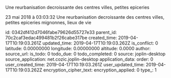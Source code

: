 Une reurbanisation decroissante des centres villes, petites epiceries

23 mai 2018 à 03:03:32
Une reurbanisation decroissante des centres villes, petites epiceries
mignonnes, lieux de vie


id: 0342df412d7046fabe79626d55727e33
parent_id: 70c2caf3edac499481b2f26cabe317be
created_time: 2019-04-17T10:19:03.261Z
updated_time: 2019-04-17T10:19:03.262Z
is_conflict: 0
latitude: 0.00000000
longitude: 0.00000000
altitude: 0.0000
author: 
source_url: 
is_todo: 0
todo_due: 0
todo_completed: 0
source: joplin-desktop
source_application: net.cozic.joplin-desktop
application_data: 
order: 0
user_created_time: 2019-04-17T10:19:03.261Z
user_updated_time: 2019-04-17T10:19:03.262Z
encryption_cipher_text: 
encryption_applied: 0
type_: 1